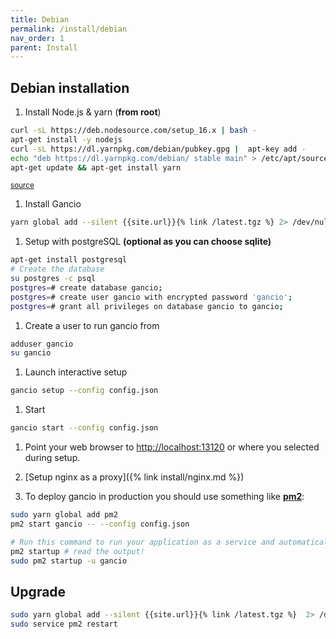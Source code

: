 ```yaml
---
title: Debian
permalink: /install/debian
nav_order: 1
parent: Install
---
```


## Debian installation

1. Install Node.js & yarn (**from root**)
```bash
curl -sL https://deb.nodesource.com/setup_16.x | bash -
apt-get install -y nodejs
curl -sL https://dl.yarnpkg.com/debian/pubkey.gpg |  apt-key add -
echo "deb https://dl.yarnpkg.com/debian/ stable main" > /etc/apt/sources.list.d/yarn.list
apt-get update && apt-get install yarn
```
<small>[source](https://github.com/nodesource/distributions/blob/master/README.md)</small>

1. Install Gancio
```bash
yarn global add --silent {{site.url}}{% link /latest.tgz %} 2> /dev/null
```

1. Setup with postgreSQL __(optional as you can choose sqlite)__
```bash
apt-get install postgresql
# Create the database
su postgres -c psql
postgres=# create database gancio;
postgres=# create user gancio with encrypted password 'gancio';
postgres=# grant all privileges on database gancio to gancio;
```

1. Create a user to run gancio from
```bash
adduser gancio
su gancio
```

1. Launch interactive setup
```bash
gancio setup --config config.json
```

1. Start
```bash
gancio start --config config.json
```
1. Point your web browser to [http://localhost:13120](http://localhost:13120) or where you selected during setup.

1. [Setup nginx as a proxy]({% link install/nginx.md %})

1. To deploy gancio in production you should use something like **[pm2](http://pm2.keymetrics.io/)**:

```bash
sudo yarn global add pm2
pm2 start gancio -- --config config.json

# Run this command to run your application as a service and automatically restart after a reboot:
pm2 startup # read the output!
sudo pm2 startup -u gancio
```

## Upgrade
```bash
sudo yarn global add --silent {{site.url}}{% link /latest.tgz %}  2> /dev/null
sudo service pm2 restart
```
